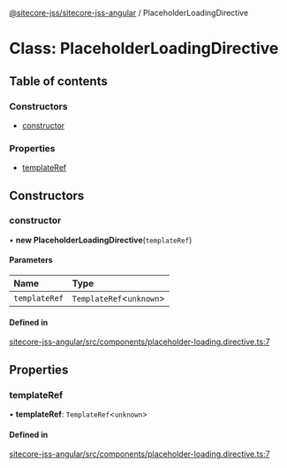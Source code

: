 [@sitecore-jss/sitecore-jss-angular](../README.md) / PlaceholderLoadingDirective

# Class: PlaceholderLoadingDirective

## Table of contents

### Constructors

- [constructor](PlaceholderLoadingDirective.md#constructor)

### Properties

- [templateRef](PlaceholderLoadingDirective.md#templateref)

## Constructors

### constructor

• **new PlaceholderLoadingDirective**(`templateRef`)

#### Parameters

| Name | Type |
| :------ | :------ |
| `templateRef` | `TemplateRef`<`unknown`\> |

#### Defined in

[sitecore-jss-angular/src/components/placeholder-loading.directive.ts:7](https://github.com/Sitecore/jss/blob/fe176dda2/packages/sitecore-jss-angular/src/components/placeholder-loading.directive.ts#L7)

## Properties

### templateRef

• **templateRef**: `TemplateRef`<`unknown`\>

#### Defined in

[sitecore-jss-angular/src/components/placeholder-loading.directive.ts:7](https://github.com/Sitecore/jss/blob/fe176dda2/packages/sitecore-jss-angular/src/components/placeholder-loading.directive.ts#L7)
